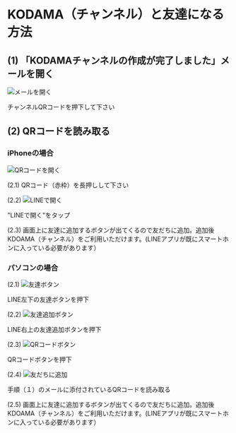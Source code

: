 # KODAMA（チャンネル）と友達になる方法

## (1) 「KODAMAチャンネルの作成が完了しました」メールを開く
![メールを開く](https://github.com/chiba3/kodama_system_readme/blob/master/img/open_mail.jpg)

チャンネルQRコードを押下して下さい


## (2) QRコードを読み取る
### iPhoneの場合
![QRコードを開く](https://github.com/chiba3/kodama_system_readme/blob/master/img/open_qrcode.jpg)

(2.1)
QRコード（赤枠）を長押しして下さい

(2.2)
![LINEで開く](https://github.com/chiba3/kodama_system_readme/blob/master/img/open_line.jpg)

"LINEで開く"をタップ

(2.3)
画面上に友達に追加するボタンが出てくるので友だちに追加。追加後KDOAMA（チャンネル）をご利用いただけます。(LINEアプリが既にスマートホンに入っている必要があります）

### パソコンの場合
(2.1)
![友達ボタン](https://github.com/chiba3/kodama_system_readme/blob/master/img/friend.jpg)

LINE左下の友達ボタンを押下

(2.2)
![友達追加ボタン](https://github.com/chiba3/kodama_system_readme/blob/master/img/friend_add.jpg)

LINE右上の友達追加ボタンを押下

(2.3)
![QRコードボタン](https://github.com/chiba3/kodama_system_readme/blob/master/img/qr_add.jpg)

QRコードボタンを押下

(2.4)
![友だちに追加](https://github.com/chiba3/kodama_system_readme/blob/master/img/add_friend.jpg)

手順（１）のメールに添付されているQRコードを読み取る

(2.5)
画面上に友達に追加するボタンが出てくるので友だちに追加。追加後KDOAMA（チャンネル）をご利用いただけます。(LINEアプリが既にスマートホンに入っている必要があります）
